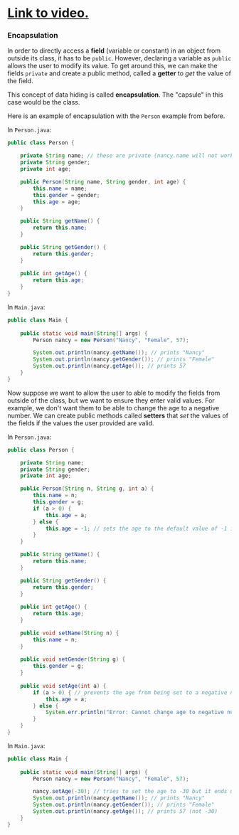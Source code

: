 # [Link to video.]()

### Encapsulation

In order to directly access a **field** (variable or constant) in an object from outside its class, it has to be `public`. However, declaring a variable as `public` allows the user to modify its value. To get around this, we can make the fields `private` and create a public method, called a **getter** to *get* the value of the field.

This concept of data hiding is called **encapsulation**. The "capsule" in this case would be the class.

Here is an example of encapsulation with the `Person` example from before.

In `Person.java`:

```java
public class Person {

    private String name; // these are private (nancy.name will not work anymore)
    private String gender;
    private int age;

    public Person(String name, String gender, int age) {
        this.name = name;
        this.gender = gender;
        this.age = age;
    }

    public String getName() {
        return this.name;
    }

    public String getGender() {
        return this.gender;
    }
	
    public int getAge() {
        return this.age;
    }
} 
```


In `Main.java`:

```java
public class Main {
	
    public static void main(String[] args) {
        Person nancy = new Person("Nancy", "Female", 57);

        System.out.println(nancy.getName()); // prints "Nancy"
        System.out.println(nancy.getGender()); // prints "Female"
        System.out.println(nancy.getAge()); // prints 57
    }
} 
```

Now suppose we want to allow the user to able to modify the fields from outside of the class, but we want to ensure they enter valid values. For example, we don't want them to be able to change the age to a negative number. We can create public methods called **setters** that *set* the values of the fields if the values the user provided are valid.

In `Person.java`:

```java
public class Person {

    private String name;
    private String gender;
    private int age;

    public Person(String n, String g, int a) {
        this.name = n;
        this.gender = g;
        if (a > 0) { 
            this.age = a;
        } else {
            this.age = -1; // sets the age to the default value of -1 if it's negative
        }
    }

    public String getName() {
        return this.name;
    }

    public String getGender() {
        return this.gender;
    }
	
    public int getAge() {
        return this.age;
    }

    public void setName(String n) {
        this.name = n;
    }
	
    public void setGender(String g) {
        this.gender = g;
    }
	
    public void setAge(int a) {
        if (a > 0) { // prevents the age from being set to a negative number
            this.age = a;
        } else {
            System.err.println("Error: Cannot change age to negative number.");
        }
    }
} 
```

In `Main.java`:

```java
public class Main {
	
    public static void main(String[] args) {
        Person nancy = new Person("Nancy", "Female", 57);

        nancy.setAge(-30); // tries to set the age to -30 but it ends up staying at 57
        System.out.println(nancy.getName()); // prints "Nancy"
        System.out.println(nancy.getGender()); // prints "Female"
        System.out.println(nancy.getAge()); // prints 57 (not -30)
    }
} 
```
